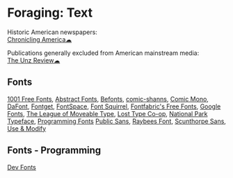 # Foraging: Text

Historic American newspapers:  
[Chronicling America☁](https://chroniclingamerica.loc.gov/)

Publications generally excluded from American mainstream media:  
[The Unz Review☁](https://www.unz.com/print/All/)

## Fonts

[1001 Free Fonts](https://www.1001freefonts.com/),
[Abstract Fonts](http://www.abstractfonts.com/),
[Befonts](https://befonts.com/),
[comic-shanns](https://github.com/shannpersand/comic-shanns), [Comic Mono](https://dtinth.github.io/comic-mono-font/),
[DaFont](https://www.dafont.com/),
[Fontget](https://www.fontget.com/), [FontSpace](https://www.fontspace.com/), [Font Squirrel](https://www.fontsquirrel.com/), [Fontfabric's Free Fonts](https://www.fontfabric.com/free-fonts/),
[Google Fonts](https://fonts.google.com/),
[The League of Moveable Type](https://www.theleagueofmoveabletype.com/), [Lost Type Co-op](http://www.losttype.com/browse/),
[National Park Typeface](https://nationalparktypeface.com/),
[Programming Fonts](https://www.programmingfonts.org/)
[Public Sans](https://public-sans.digital.gov/),
[Raybees Font](https://vole.wtf/raybees-font/),
[Scunthorpe Sans](https://vole.wtf/scunthorpe-sans/),
[Use & Modify](http://usemodify.com/)

## Fonts - Programming

[Dev Fonts](https://devfonts.gafi.dev/)
